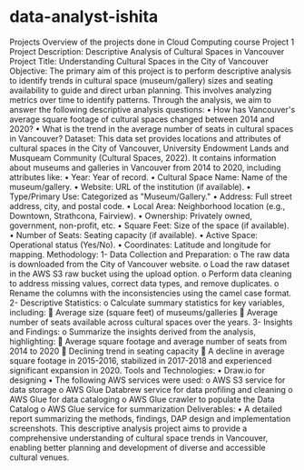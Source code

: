 # data-analyst-ishita
Projects
Overview of the projects done in Cloud Computing course
Project 1
Project Description: Descriptive Analysis of Cultural Spaces in Vancouver
Project Title: Understanding Cultural Spaces in the City of Vancouver
Objective: The primary aim of this project is to perform descriptive analysis to identify trends in cultural space (museum/gallery) sizes and seating availability to guide and direct urban planning. This involves analyzing metrics over time to identify patterns. Through the analysis, we aim to answer the following descriptive analysis questions:
•	How has Vancouver's average square footage of cultural spaces changed between 2014 and 2020? 
•	What is the trend in the average number of seats in cultural spaces in Vancouver?
Dataset: This data set provides locations and attributes of cultural spaces in the City of Vancouver, University Endowment Lands and Musqueam Community (Cultural Spaces, 2022). It contains information about museums and galleries in Vancouver from 2014 to 2020, including attributes like:
•	Year: Year of record.
•	Cultural Space Name: Name of the museum/gallery.
•	Website: URL of the institution (if available).
•	Type/Primary Use: Categorized as "Museum/Gallery."
•	Address: Full street address, city, and postal code.
•	Local Area: Neighborhood location (e.g., Downtown, Strathcona, Fairview).
•	Ownership: Privately owned, government, non-profit, etc.
•	Square Feet: Size of the space (if available).
•	Number of Seats: Seating capacity (if available).
•	Active Space: Operational status (Yes/No).
•	Coordinates: Latitude and longitude for mapping.
Methodology:
1-	Data Collection and Preparation:
o	The raw data is downloaded from the City of Vancouver website. 
o	Load the raw dataset in the AWS S3 raw bucket using the upload option. 
o	Perform data cleaning to address missing values, correct data types, and remove duplicates.
o	Rename the columns with the inconsistencies using the camel case format.
2-	Descriptive Statistics:
o	Calculate summary statistics for key variables, including:
	Average size (square feet) of museums/galleries
	Average number of seats available across cultural spaces over the years. 
3-	Insights and Findings:
o	Summarize the insights derived from the analysis, highlighting:
	Average square footage and average number of seats from 2014 to 2020
	Declining trend in seating capacity
	A decline in average square footage in 2015-2016, stabilized in 2017-2018 and experienced significant expansion in 2020.
Tools and Technologies:
•	Draw.io for designing
•	The following AWS services were used:
o	AWS S3 service for data storage 
o	AWS Glue Databrew service for data profiling and cleaning
o	AWS Glue for data cataloging
o	AWS Glue crawler to populate the Data Catalog 
o	AWS Glue service for summarization
Deliverables:
•	A detailed report summarizing the methods, findings, DAP design and implementation screenshots. 
This descriptive analysis project aims to provide a comprehensive understanding of cultural space trends in Vancouver, enabling better planning and development of diverse and accessible cultural venues.
